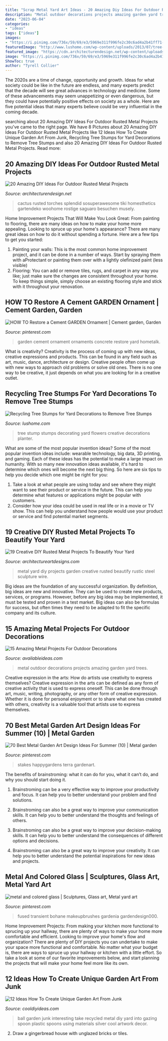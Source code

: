 ```yaml
---
title: "Scrap Metal Yard Art Ideas - 20 Amazing Diy Ideas For Outdoor Rusted Metal Projects"
description: "Metal outdoor decorations projects amazing garden yard trees"
date: "2023-06-04"
categories:
- "ideas"
tags: ["ideas"]
images:
- "https://i.pinimg.com/736x/59/69/e3/5969e311f996fe2c30c6ad4a2b41ff71--garden-ornaments-cement.jpg"
featuredImage: "http://www.lushome.com/wp-content/uploads/2013/07/tree-stump-planter-decorating-with-flowers-9.jpg"
featured_image: "https://cdn.architecturendesign.net/wp-content/uploads/2016/03/AD-Rusted-Metal-Projects-10.jpg"
image: "https://i.pinimg.com/736x/59/69/e3/5969e311f996fe2c30c6ad4a2b41ff71--garden-ornaments-cement.jpg"
ShowToc: true
author: "Tyrell Collier"
---
```



The 2020s are a time of change, opportunity and growth. Ideas for what society could be like in the future are endless, and many experts predict that the decade will see great advances in technology and medicine. Some of these advancements may seem unappetizing or even dangerous, but they could have potentially positive effects on society as a whole. Here are five potential ideas that many experts believe could be very influential in the coming decade.

	

		
searching about 20 Amazing DIY Ideas For Outdoor Rusted Metal Projects you've came to the right page. We have 8 Pictures about 20 Amazing DIY Ideas For Outdoor Rusted Metal Projects like 12 Ideas How To Create Unique Garden Art From Junk, Recycling Tree Stumps for Yard Decorations to Remove Tree Stumps and also 20 Amazing DIY Ideas For Outdoor Rusted Metal Projects. Read more:
		
    
## 20 Amazing DIY Ideas For Outdoor Rusted Metal Projects

<img loading=lazy src="https://cdn.architecturendesign.net/wp-content/uploads/2016/03/AD-Rusted-Metal-Projects-10.jpg" onerror="this.onerror=null;this.src='https://tse4.mm.bing.net/th?id=OIP.oZc8lPeRjxmEZT0LCejiuAHaLK&amp;pid=15.1';" alt="20 Amazing DIY Ideas For Outdoor Rusted Metal Projects">

_Source: architecturendesign.net_

>cactus rusted torches splendid sosuperawesome tiki homesthetics gartendeko woohome rostige saguaro besuchen musely. 

	

Home Improvement Projects That Will Make You Look Great: From painting to flooring, there are many ideas on how to make your home more appealing.
Looking to spruce up your home's appearance? There are many great ideas on how to do it without spending a fortune. Here are a few tips to get you started:
1. Painting your walls: This is the most common home improvement project, and it can be done in a number of ways. Start by spraying them with aProtectant or painting them over with a lightly olefinized paint (less visible) 
2. Flooring: You can add or remove tiles, rugs, and carpet in any way you like; just make sure the changes are consistent throughout your home. To keep things simple, simply choose an existing flooring style and stick with it throughout your renovation.

    
## HOW TO Restore A Cement GARDEN Ornament | Cement Garden, Garden

<img loading=lazy src="https://i.pinimg.com/736x/59/69/e3/5969e311f996fe2c30c6ad4a2b41ff71--garden-ornaments-cement.jpg" onerror="this.onerror=null;this.src='https://tse2.mm.bing.net/th?id=OIP.8ZXeWe3VS0uJc4nSn1KBcAHaNL&amp;pid=15.1';" alt="HOW TO Restore a Cement GARDEN Ornament | Cement garden, Garden">

_Source: pinterest.com_

>garden cement ornament ornaments concrete restore yard hometalk. 

	

What is creativity?
Creativity is the process of coming up with new ideas, creative expressions and products. This can be found in any field such as art, music, dance, architecture or design. Creative people often come up with new ways to approach old problems or solve old ones. There is no one way to be creative, it just depends on what you are looking for in a creative outlet.

    
## Recycling Tree Stumps For Yard Decorations To Remove Tree Stumps

<img loading=lazy src="http://www.lushome.com/wp-content/uploads/2013/07/tree-stump-planter-decorating-with-flowers-9.jpg" onerror="this.onerror=null;this.src='https://tse1.mm.bing.net/th?id=OIP.m2VukuF6rOmnKCAaO8zShgHaJ3&amp;pid=15.1';" alt="Recycling Tree Stumps for Yard Decorations to Remove Tree Stumps">

_Source: lushome.com_

>tree stump stumps decorating yard flowers creative decorations planter. 

	

What are some of the most popular invention ideas?
Some of the most popular invention ideas include: wearable technology, big data, 3D printing, and gaming. Each of these ideas has the potential to make a large impact on humanity. With so many new innovation ideas available, it's hard to determine which ones will become the next big thing. So here are six tips to help you decide which one might be right for you: 
1) Take a look at what people are using today and see where they might want to see their product or service in the future. This can help you determine what features or applications might be popular with customers. 
2) Consider how your idea could be used in real life or in a movie or TV show. This can help you understand how people would use your product or service and find potential market segments.

    
## 19 Creative DIY Rusted Metal Projects To Beautify Your Yard

<img loading=lazy src="http://www.architectureartdesigns.com/wp-content/uploads/2016/05/4-31.jpg" onerror="this.onerror=null;this.src='https://tse1.mm.bing.net/th?id=OIP.ZQvNpPM3px5JsYH5LKixdgHaLG&amp;pid=15.1';" alt="19 Creative DIY Rusted Metal Projects To Beautify Your Yard">

_Source: architectureartdesigns.com_

>metal yard diy projects garden creative rusted beautify rustic steel sculpture wire. 

	

Big ideas are the foundation of any successful organization. By definition, big ideas are new and innovative. They can be used to create new products, services, or programs. However, before any big idea may be implemented, it must be tested and proven in a test market. Big ideas can also be formulas for success, but often times they need to be adapted to fit the specific company and its culture.

    
## 15 Amazing Metal Projects For Outdoor Decorations

<img loading=lazy src="http://availableideas.com/wp-content/uploads/2016/03/Outdoor-Metal-Project-Ideas-5.jpg" onerror="this.onerror=null;this.src='https://tse4.mm.bing.net/th?id=OIP.YNhRvrw1s9eBTqMJUczffQHaLS&amp;pid=15.1';" alt="15 Amazing Metal Projects For Outdoor Decorations">

_Source: availableideas.com_

>metal outdoor decorations projects amazing garden yard trees. 

	

Creative expression in the arts: How do artists use creativity to express themselves?
Creative expression in the arts can be defined as any form of creative activity that is used to express oneself. This can be done through art, music, writing, photography, or any other form of creative expression. Whether it is done for personal enjoyment or to share what one has created with others, creativity is a valuable tool that artists use to express themselves.

    
## 70 Best Metal Garden Art Design Ideas For Summer (10) | Metal Garden

<img loading=lazy src="https://i.pinimg.com/originals/0c/e1/27/0ce127352e671b7304e25301a9e96d61.jpg" onerror="this.onerror=null;this.src='https://tse2.mm.bing.net/th?id=OIP.eO7_MFup4KwuSBZKnYPiHwHaLH&amp;pid=15.1';" alt="70 Best Metal Garden Art Design Ideas For Summer (10) | Metal garden">

_Source: pinterest.com_

>stakes happygardens terra gardenart. 

	

The benefits of brainstroming: what it can do for you, what it can’t do, and why you should start doing it.
1. Brainstroming can be a very effective way to improve your productivity and focus. It can help you to better understand your problem and find solutions.
2. Brainstroming can also be a great way to improve your communication skills. It can help you to better understand the thoughts and feelings of others.

3. Brainstroming can also be a great way to improve your decision-making skills. It can help you to better understand the consequences of different options and decisions.

4. Brainstroming can also be a great way to improve your creativity. It can help you to better understand the potential inspirations for new ideas and projects.

    
## Metal And Colored Glass | Sculptures, Glass Art, Metal Yard Art

<img loading=lazy src="https://i.pinimg.com/originals/bd/be/94/bdbe94322cec4f55860e7dd418062992.jpg" onerror="this.onerror=null;this.src='https://tse4.mm.bing.net/th?id=OIP.t3vZxFPx1zuCUfChNrO6SAAAAA&amp;pid=15.1';" alt="metal and colored glass | Sculptures, Glass art, Metal yard art">

_Source: pinterest.com_

>fused transient bohane makeupbrushes gardenia gardendesign000. 

	

Home Improvement Projects: From making your kitchen more functional to sprucing up your hallway, there are plenty of ways to make your home more comfortable and efficient.
Looking to improve your home's flow and organization? There are plenty of DIY projects you can undertake to make your space more functional and comfortable. No matter what your budget is, there are ways to spruce up your hallway or kitchen with a little effort. So take a look at some of our favorite improvements below, and start planning the projects that will make your home feel more like its own.

    
## 12 Ideas How To Create Unique Garden Art From Junk

<img loading=lazy src="http://cooldiyideas.com/wp-content/uploads/2015/07/Interesting-Take-on-the-Gazing-Ball.jpg" onerror="this.onerror=null;this.src='https://tse2.mm.bing.net/th?id=OIP.ris3KUIgKEKBrlz3SQkAwAAAAA&amp;pid=15.1';" alt="12 Ideas How To Create Unique Garden Art From Junk">

_Source: cooldiyideas.com_

>ball garden junk interesting take recycled metal diy yard into gazing spoon plastic spoons using materials silver cool artwork decor. 

	

2. Draw a gingerbread house with unglazed bricks or tiles.

